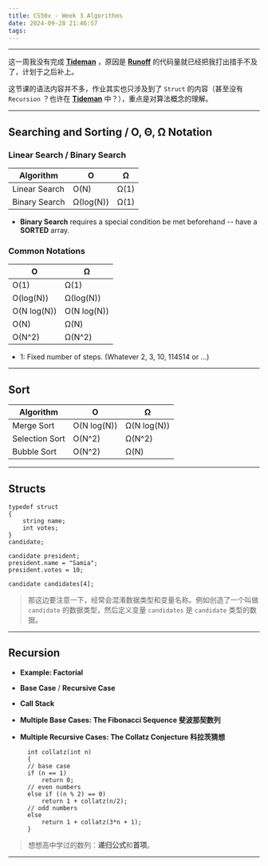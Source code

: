 ```yaml
---
title: CS50x - Week 3 Algorithms
date: 2024-09-28 21:46:57
tags:
---
```


---

这一周我没有完成 **[Tideman](https://cs50.harvard.edu/x/2024/psets/3/tideman/)** ，原因是 **[Runoff](https://cs50.harvard.edu/x/2024/psets/3/runoff/)** 的代码量就已经把我打出措手不及了，计划于之后补上。

这节课的语法内容并不多，作业其实也只涉及到了 `Struct` 的内容（甚至没有 `Recursion` ？也许在 **[Tideman](https://cs50.harvard.edu/x/2024/psets/3/tideman/)** 中？），重点是对算法概念的理解。

---

## Searching and Sorting / O, Θ, Ω Notation

### Linear Search / Binary Search

| Algorithm     | O         | Ω    |
|---------------|-----------|------|
| Linear Search | O(N)      | Ω(1) |
| Binary Search | Ω(log(N)) | Ω(1) |

- **Binary Search** requires a special condition be met beforehand -- have a **SORTED** array.

### Common Notations

| O           | Ω           |
|-------------|-------------|
| O(1)        | Ω(1)        |
| O(log(N))   | Ω(log(N))   |
| O(N log(N)) | O(N log(N)) |
| O(N)        | Ω(N)        |
| O(N^2)      | Ω(N^2)      |

- 1: Fixed number of steps. (Whatever 2, 3, 10, 114514 or ...)

---

## Sort

| Algorithm      | O           |  Ω          |
|----------------|-------------|-------------|
| Merge Sort     | O(N log(N)) | Ω(N log(N)) |
| Selection Sort | O(N^2)      | Ω(N^2)      |
| Bubble Sort    | O(N^2)      | Ω(N)        |

---

## Structs

    typedef struct 
    {
        string name;
        int votes; 
    }
    candidate;

    candidate president;
    president.name = "Samia";
    president.votes = 10;

    candidate candidates[4];

> 那这边要注意一下，经常会混淆数据类型和变量名称。例如创造了一个叫做 `candidate` 的数据类型，然后定义变量 `candidates` 是 `candidate` 类型的数据。

---

## Recursion

- **Example: Factorial**

- **Base Case** / **Recursive Case**  

- **Call Stack**

- **Multiple Base Cases: The Fibonacci Sequence 斐波那契数列**

- **Multiple Recursive Cases: The Collatz Conjecture 科拉茨猜想**

        int collatz(int n)
        {
        // base case
        if (n == 1)
            return 0;
        // even numbers
        else if ((n % 2) == 0)
            return 1 + collatz(n/2);
        // odd numbers
        else
            return 1 + collatz(3*n + 1);
        }

> 想想高中学过的数列：**递归公式**和**首项**。

---
